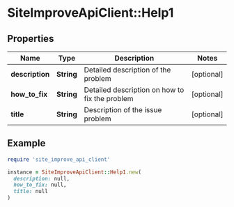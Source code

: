 # SiteImproveApiClient::Help1

## Properties

| Name | Type | Description | Notes |
| ---- | ---- | ----------- | ----- |
| **description** | **String** | Detailed description of the problem | [optional] |
| **how_to_fix** | **String** | Detailed description on how to fix the problem | [optional] |
| **title** | **String** | Description of the issue problem | [optional] |

## Example

```ruby
require 'site_improve_api_client'

instance = SiteImproveApiClient::Help1.new(
  description: null,
  how_to_fix: null,
  title: null
)
```

